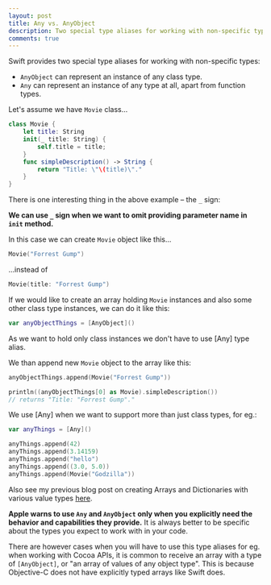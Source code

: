 ```yaml
---
layout: post
title: Any vs. AnyObject
description: Two special type aliases for working with non-specific types in Swift
comments: true
---
```


Swift provides two special type aliases for working with non-specific types:

- ```AnyObject``` can represent an instance of any class type.
- ```Any``` can represent an instance of any type at all, apart from function types.

<!--more-->

Let's assume we have ```Movie``` class...

```swift
class Movie {
    let title: String
    init(_ title: String) {
        self.title = title;
    }
    func simpleDescription() -> String {
        return "Title: \"\(title)\"."
    }
}
```

There is one interesting thing in the above example – the ```_``` sign:	

**We can use ```_``` sign when we want to omit providing parameter name in ```init``` method.** 

In this case we can create ```Movie``` object like this...

```swift
Movie("Forrest Gump")
```

...instead of

```swift
Movie(title: "Forrest Gump")
```

If we would like to create an array holding ```Movie``` instances and also some other class type instances, we can do it like this:

```swift
var anyObjectThings = [AnyObject]()
```

As we want to hold only class instances we don't have to use [Any] type alias.

We than append new ```Movie``` object to the array like this: 

```swift
anyObjectThings.append(Movie("Forrest Gump"))

println((anyObjectThings[0] as Movie).simpleDescription()) 
// returns "Title: "Forrest Gump"."
```

We use [Any] when we want to support more than just class types, for eg.:

```swift
var anyThings = [Any]()

anyThings.append(42)
anyThings.append(3.14159)
anyThings.append("hello")
anyThings.append((3.0, 5.0))
anyThings.append(Movie("Godzilla"))
```
Also see my previous blog post on creating Arrays and Dictionaries with various value types [here](/2014/07/21/arrays-and-dicts).

**Apple warns to use ```Any``` and ```AnyObject``` only when you explicitly need the behavior and capabilities they provide.** It is always better to be specific about the types you expect to work with in your code.

There are however cases when you will have to use this type aliases for eg. when working with Cocoa APIs, it is common to receive an array with a type of ```[AnyObject]```, or "an array of values of any object type". This is because Objective-C does not have explicitly typed arrays like Swift does.